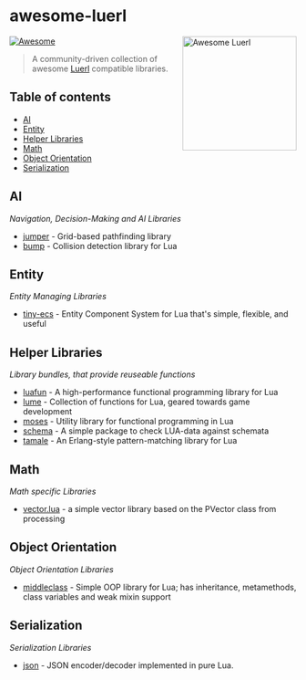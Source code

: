 # awesome-luerl
<img src="https://luerl.org/images/luerl.png" align="right" width="200" alt="Awesome Luerl">

[![Awesome](https://cdn.rawgit.com/sindresorhus/awesome/d7305f38d29fed78fa85652e3a63e154dd8e8829/media/badge.svg)](https://github.com/sindresorhus/awesome)

> A community-driven collection of awesome [Luerl](http://luerl.org) compatible libraries.

## Table of contents

* [AI](#ai)
* [Entity](#entity)
* [Helper Libraries](#helper-libraries)
* [Math](#math)
* [Object Orientation](#object)
* [Serialization](#serialization)

## AI
*Navigation, Decision-Making and AI Libraries*

* [jumper](https://github.com/Yonaba/Jumper) - Grid-based pathfinding library
* [bump](https://github.com/kikito/bump.lua) - Collision detection library for Lua

## Entity
*Entity Managing Libraries*

* [tiny-ecs](https://github.com/bakpakin/tiny-ecs) - Entity Component System for Lua that's simple, flexible, and useful

## <a name="helper"></a>Helper Libraries
*Library bundles, that provide reuseable functions*

* [luafun](https://github.com/luafun/luafun) - A high-performance functional programming library for Lua
* [lume](https://github.com/rxi/lume/) - Collection of functions for Lua, geared towards game development
* [moses](https://github.com/Yonaba/Moses) - Utility library for functional programming in Lua
* [schema](https://github.com/sschoener/lua-schema) - A simple package to check LUA-data against schemata
* [tamale](https://github.com/perusio/tamale) - An Erlang-style pattern-matching library for Lua


## Math
*Math specific Libraries*

* [vector.lua](https://github.com/themousery/vector.lua) - a simple vector library based on the PVector class from processing

## <a name="object"></a>Object Orientation
*Object Orientation Libraries*

* [middleclass](https://github.com/kikito/middleclass) - Simple OOP library for Lua; has inheritance, metamethods, class variables and weak mixin support

## Serialization
*Serialization Libraries*

* [json](json) - JSON encoder/decoder implemented in pure Lua.



